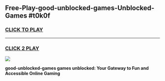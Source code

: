 
## Free-Play-good-unblocked-games-Unblocked-Games #t0k0f
<h3>
<a href="https://news.freeplayer.one?title=good-unblocked-games&ref=8M">CLICK TO PLAY</a></h3>
<hr>

<h3>
<a href="https://news.freeplayer.one?title=good-unblocked-games&ref=8M">CLICK 2 PLAY</a>
  
</h3>

<a href="https://news.freeplayer.one?title=good-unblocked-games&ref=8M"><img src="https://clearcache.store/games.png"></a>


**good-unblocked-games games unblocked: Your Gateway to Fun and Accessible Online Gaming**
